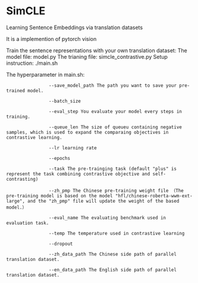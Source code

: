# SimCLE

Learning Sentence Embeddings via translation datasets

It is a implemention of pytorch vision

Train the sentence representations with your own translation dataset:
  The model file: model.py
  The trianing file: simcle_contrastive.py
  Setup instruction: ./main.sh
  
  The hyperparameter in main.sh: 
  
                    --save_model_path The path you want to save your pre-trained model. 
                    
                    --batch_size 
                    
                    --eval_step You evaluate your model every steps in training. 
                    
                    --queue_len The size of queueu containing negative samples, which is used to expand the comparaing objectives in contrastive learning. 
                    
                    --lr learning rate 
                    
                    --epochs 
                    
                    --task The pre-trainging task (default "plus" is represent the task combining contrastive objective and self-contrasting) 
                    
                    --zh_pmp The Chinese pre-training weight file （The pre-training model is based on the model "hfl/chinese-roberta-wwm-ext-large", and the "zh_pmp" file will update the weight of the based model.） 
                    
                    --eval_name The evaluating benchmark used in evaluation task. 
                    
                    --temp The temperature used in contrastive learning 
                    
                    --dropout 
                    
                    --zh_data_path The Chinese side path of parallel translation dataset. 
                    
                    --en_data_path The English side path of parallel translation dataset. 
                    
       
   
                    
                    
